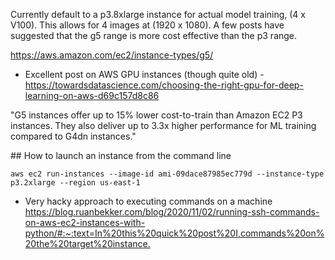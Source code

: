 
Currently default to a p3.8xlarge instance for actual model training, (4 x V100). This allows for 4 images at (1920 x 1080).
A few posts have suggested that the g5 range is more cost effective than the p3 range.

<https://aws.amazon.com/ec2/instance-types/g5/>

* Excellent post on AWS GPU instances (though quite old) - <https://towardsdatascience.com/choosing-the-right-gpu-for-deep-learning-on-aws-d69c157d8c86>

"G5 instances offer up to 15% lower cost-to-train than Amazon EC2 P3 instances. They also deliver up to 3.3x higher performance for ML training compared to G4dn instances."


## How to launch an instance from the command line 

```
aws ec2 run-instances --image-id ami-09dace87985ec779d --instance-type p3.2xlarge --region us-east-1
```

* Very hacky approach to executing commands on a machine <https://blog.ruanbekker.com/blog/2020/11/02/running-ssh-commands-on-aws-ec2-instances-with-python/#:~:text=In%20this%20quick%20post%20I,commands%20on%20the%20target%20instance.>
